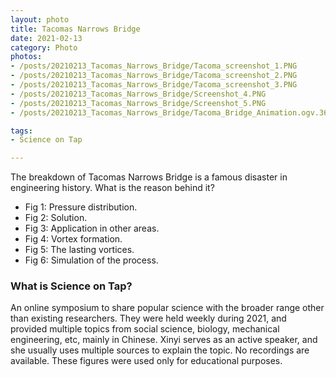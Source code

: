 ```yaml
---
layout: photo
title: Tacomas Narrows Bridge
date: 2021-02-13
category: Photo
photos:
- /posts/20210213_Tacomas_Narrows_Bridge/Tacoma_screenshot_1.PNG
- /posts/20210213_Tacomas_Narrows_Bridge/Tacoma_screenshot_2.PNG
- /posts/20210213_Tacomas_Narrows_Bridge/Tacoma_screenshot_3.PNG
- /posts/20210213_Tacomas_Narrows_Bridge/Screenshot_4.PNG
- /posts/20210213_Tacomas_Narrows_Bridge/Screenshot_5.PNG
- /posts/20210213_Tacomas_Narrows_Bridge/Tacoma_Bridge_Animation.ogv.360p.gif

tags:
- Science on Tap

---
```


The breakdown of Tacomas Narrows Bridge is a famous disaster in engineering history. 
What is the reason behind it? 

- Fig 1: Pressure distribution. 
- Fig 2: Solution. 
- Fig 3: Application in other areas. 
- Fig 4: Vortex formation. 
- Fig 5: The lasting vortices. 
- Fig 6: Simulation of the process. 

### What is Science on Tap? 

An online symposium to share popular science with the broader range other than existing researchers. 
They were held weekly during 2021, and provided multiple topics from social science, biology, mechanical engineering, etc, mainly in Chinese. 
Xinyi serves as an active speaker, and she usually uses multiple sources to explain the topic. 
No recordings are available. 
These figures were used only for educational purposes. 